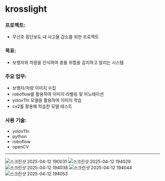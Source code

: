 # krosslight

### 프로젝트:
- 무신호 횡단보도 내 사고율 감소를 위한 프로젝트

### 목표:
-  보행자와 차량을 인식하여 충돌 위험을 감지하고 알리는 시스템
  
### 주요 업무:
- 보행자/차량 이미지 수집
- roboflow를 활용하여 이미지 라벨링 및 어노테이션
- yolov11n 모델을 활용하여 이미지 학습
- cv2를 황용해 학습한 모델 테스트


### 사용 기술:
- yolov11n
- python
- roboflow
- openCV

<hr/>

![스크린샷 2025-04-12 190031](https://github.com/user-attachments/assets/d507d22e-6fe9-4815-ae3a-bdc8cd36b5f3)
![스크린샷 2025-04-12 194029](https://github.com/user-attachments/assets/633351ad-729f-4f9e-81db-04a27b48d3a8)
![스크린샷 2025-04-12 194038](https://github.com/user-attachments/assets/261c0e3f-04c1-4c11-a0d7-64e8b720f3d1)
![스크린샷 2025-04-12 194044](https://github.com/user-attachments/assets/d839e939-58c5-405b-9878-68e42493b937)
![스크린샷 2025-04-12 194053](https://github.com/user-attachments/assets/f82676f7-88f3-40ff-a5ce-13f630459b85)
